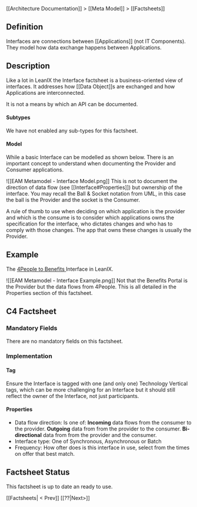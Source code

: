 [[Architecture Documentation]] > [[Meta Model]] > [[Factsheets]]
 

## Definition
Interfaces are connections between [[Applications]] (not IT Components). They model how data exchange happens between Applications.

## Description
Like a lot in LeanIX the Interface factsheet is a business-oriented view of interfaces. It addresses how [[Data Object]]s are exchanged and how Applications are interconnected. 

It is not a means by which an API can be documented.
#### Subtypes
We have not enabled any sub-types for this factsheet.
#### Model

While a basic Interface can be modelled as shown below. There is an important concept to understand when documenting the Provider and Consumer applications.

![[EAM Metamodel - Interface Model.png]]
This is not to document the direction of data flow (see [[Interface#Properties]]) but ownership of the interface. You may recall the Ball & Socket notation from UML, in this case the ball is the Provider and the socket is the Consumer.

A rule of thumb to use when deciding on which application is the provider and which is the consume is to consider which applications owns the specification for the interface, who dictates changes and who has to comply with those changes. The app that owns these changes is usually the Provider.

## Example

The [4People to Benefits ](https://channel4.leanix.net/Channel4Prod/factsheet/Interface/c1f2caf3-e769-4d61-8abf-19c8fece8313) Interface in LeanIX.

![[EAM Metamodel - Interface Example.png]]
Not that the Benefits Portal is the Provider but the data flows from 4People. This is all detailed in the Properties section of this factsheet.

## C4 Factsheet

### Mandatory Fields
There are no mandatory fields on this factsheet.

### Implementation

#### Tag
Ensure the Interface is tagged with one (and only one) Technology Vertical tags, which can be more challenging for an Interface but it should still reflect the owner of the Interface, not just participants.

#### Properties
- Data flow direction: Is one of: **Incoming** data flows from the consumer to the provider. **Outgoing** data from from the provider to the consumer. **Bi-directional** data from from the provider and the consumer.
- Interface type: One of Synchronous, Asynchronous or Batch
- Frequency: How ofter does is this interface in use, select from the times on offer that best match.

## Factsheet Status
This factsheet is up to date an ready to use.

[[Factsheets| < Prev]]   [[??|Next>]]